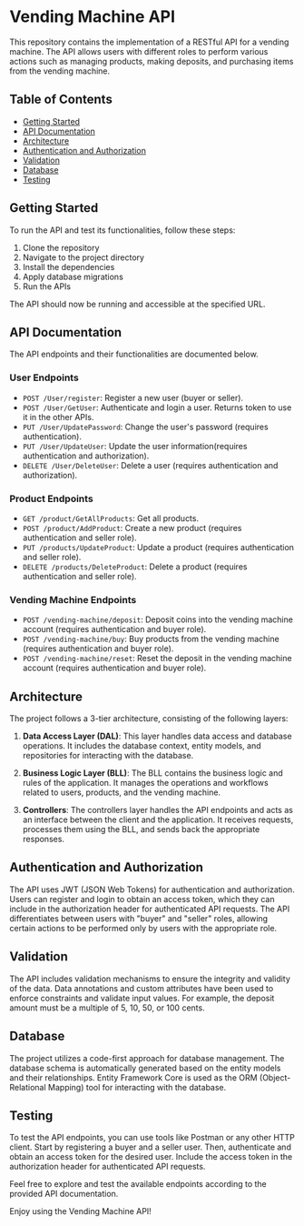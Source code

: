 # Vending Machine API

This repository contains the implementation of a RESTful API for a vending machine. The API allows users with different roles to perform various actions such as managing products, making deposits, and purchasing items from the vending machine.

## Table of Contents

- [Getting Started](#getting-started)
- [API Documentation](#api-documentation)
- [Architecture](#architecture)
- [Authentication and Authorization](#authentication-and-authorization)
- [Validation](#validation)
- [Database](#database)
- [Testing](#testing)

## Getting Started

To run the API and test its functionalities, follow these steps:

1. Clone the repository
2. Navigate to the project directory
3. Install the dependencies
4. Apply database migrations
5. Run the APIs

The API should now be running and accessible at the specified URL.

## API Documentation

The API endpoints and their functionalities are documented below.

### User Endpoints

- `POST /User/register`: Register a new user (buyer or seller).
- `POST /User/GetUser`: Authenticate and login a user. Returns token to use it in the other APIs.
- `PUT /User/UpdatePassword`: Change the user's password (requires authentication).
- `PUT /User/UpdateUser`: Update the user information(requires authentication and authorization).
- `DELETE /User/DeleteUser`: Delete a user (requires authentication and authorization).

### Product Endpoints

- `GET /product/GetAllProducts`: Get all products.
- `POST /product/AddProduct`: Create a new product (requires authentication and seller role).
- `PUT /products/UpdateProduct`: Update a product (requires authentication and seller role).
- `DELETE /products/DeleteProduct`: Delete a product (requires authentication and seller role).

### Vending Machine Endpoints

- `POST /vending-machine/deposit`: Deposit coins into the vending machine account (requires authentication and buyer role).
- `POST /vending-machine/buy`: Buy products from the vending machine (requires authentication and buyer role).
- `POST /vending-machine/reset`: Reset the deposit in the vending machine account (requires authentication and buyer role).

## Architecture

The project follows a 3-tier architecture, consisting of the following layers:

1. **Data Access Layer (DAL)**: This layer handles data access and database operations. It includes the database context, entity models, and repositories for interacting with the database.

2. **Business Logic Layer (BLL)**: The BLL contains the business logic and rules of the application. It manages the operations and workflows related to users, products, and the vending machine.

3. **Controllers**: The controllers layer handles the API endpoints and acts as an interface between the client and the application. It receives requests, processes them using the BLL, and sends back the appropriate responses.

## Authentication and Authorization

The API uses JWT (JSON Web Tokens) for authentication and authorization. Users can register and login to obtain an access token, which they can include in the authorization header for authenticated API requests. The API differentiates between users with "buyer" and "seller" roles, allowing certain actions to be performed only by users with the appropriate role.

## Validation

The API includes validation mechanisms to ensure the integrity and validity of the data. Data annotations and custom attributes have been used to enforce constraints and validate input values. For example, the deposit amount must be a multiple of 5, 10, 50, or 100 cents.

## Database

The project utilizes a code-first approach for database management. The database schema is automatically generated based on the entity models and their relationships. Entity Framework Core is used as the ORM (Object-Relational Mapping) tool for interacting with the database.


## Testing

To test the API endpoints, you can use tools like Postman or any other HTTP client. Start by registering a buyer and a seller user. Then, authenticate and obtain an access token for the desired user. Include the access token in the authorization header for authenticated API requests.

Feel free to explore and test the available endpoints according to the provided API documentation.

Enjoy using the Vending Machine API!
